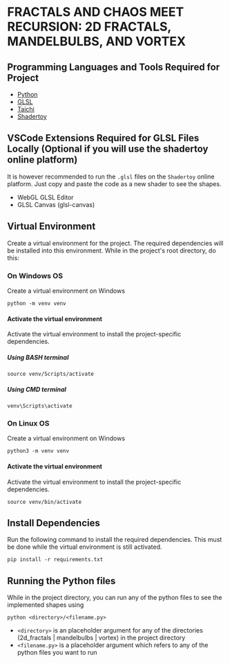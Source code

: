 # FRACTALS AND CHAOS MEET RECURSION: 2D FRACTALS, MANDELBULBS, AND VORTEX

## Programming Languages and Tools Required for Project
 - [Python](https://www.python.org/)
 - [GLSL](https://www.opengl.org/)
 - [Taichi](https://www.taichi-lang.org/)
 - [Shadertoy](https://www.shadertoy.com/)

## VSCode Extensions Required for GLSL Files Locally (Optional if you will use the shadertoy online platform)
It is however recommended to run the `.glsl` files on the  `Shadertoy` online platform. 
Just copy and paste the code as a new shader to see the shapes.

- WebGL GLSL Editor
- GLSL Canvas (glsl-canvas)


## Virtual Environment
Create a virtual environment for the project. The required dependencies will be installed into this environment.
While in the project's root directory, do this:

### On Windows OS
Create a virtual environment on Windows

```
python -m venv venv
```

#### Activate the virtual environment
Activate the virtual environment to install the project-specific dependencies.

##### Using BASH terminal
```
source venv/Scripts/activate
```

##### Using CMD terminal
``` 
venv\Scripts\activate
```

### On Linux OS
Create a virtual environment on Windows

```
python3 -m venv venv
```

#### Activate the virtual environment
Activate the virtual environment to install the project-specific dependencies.

```
source venv/bin/activate
```

## Install Dependencies
Run the following command to install the required dependencies. This must be done while the virtual environment is still activated.
```
pip install -r requirements.txt
```

## Running the Python files
While in the project directory, you can run any of the python files to see the implemented shapes using
```
python <directory>/<filename.py>
```

- `<directory>` is an placeholder argument for any of the directories (2d_fractals | mandelbulbs | vortex) in the project directory
- `<filename.py>` is a placeholder argument which refers to any of the python files you want to run


